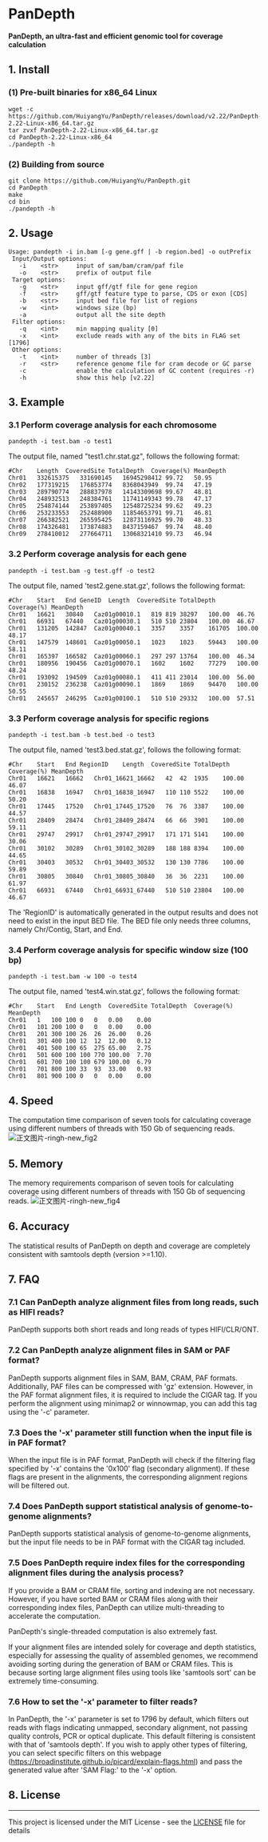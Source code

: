 # PanDepth
<b>PanDepth, an ultra-fast and efficient genomic tool for coverage calculation</b>

##  1. Install
### (1) Pre-built binaries for x86_64 Linux
```
wget -c https://github.com/HuiyangYu/PanDepth/releases/download/v2.22/PanDepth-2.22-Linux-x86_64.tar.gz
tar zvxf PanDepth-2.22-Linux-x86_64.tar.gz
cd PanDepth-2.22-Linux-x86_64
./pandepth -h
```
### (2) Building from source
```
git clone https://github.com/HuiyangYu/PanDepth.git
cd PanDepth
make
cd bin
./pandepth -h
```
## 2. Usage
```
Usage: pandepth -i in.bam [-g gene.gff | -b region.bed] -o outPrefix
 Input/Output options:
   -i    <str>     input of sam/bam/cram/paf file
   -o    <str>     prefix of output file
 Target options:
   -g    <str>     input gff/gtf file for gene region
   -f    <str>     gff/gtf feature type to parse, CDS or exon [CDS]
   -b    <str>     input bed file for list of regions
   -w    <int>     windows size (bp)
   -a              output all the site depth
 Filter options:
   -q    <int>     min mapping quality [0]
   -x    <int>     exclude reads with any of the bits in FLAG set [1796]
 Other options:
   -t    <int>     number of threads [3]
   -r    <str>     reference genome file for cram decode or GC parse
   -c              enable the calculation of GC content (requires -r)
   -h              show this help [v2.22]
```
## 3. Example
### 3.1 Perform coverage analysis for each chromosome
```
pandepth -i test.bam -o test1
```
The output file, named "test1.chr.stat.gz", follows the following format:
```
#Chr	Length	CoveredSite	TotalDepth	Coverage(%)	MeanDepth
Chr01	332615375	331690145	16945298412	99.72	50.95
Chr02	177319215	176853774	8368043949	99.74	47.19
Chr03	289790774	288837978	14143309698	99.67	48.81
Chr04	248932513	248384761	11741149343	99.78	47.17
Chr05	254874144	253897405	12548725234	99.62	49.23
Chr06	253233553	252488900	11854653791	99.71	46.81
Chr07	266382521	265595425	12873116925	99.70	48.33
Chr08	174326481	173874883	8437159467	99.74	48.40
Chr09	278410012	277664711	13068321410	99.73	46.94
```
### 3.2 Perform coverage analysis for each gene
```
pandepth -i test.bam -g test.gff -o test2
```
The output file, named 'test2.gene.stat.gz', follows the following format:
```
#Chr	Start	End	GeneID	Length	CoveredSite	TotalDepth	Coverage(%)	MeanDepth
Chr01	16621	30840	Caz01g00010.1	819	819	38297	100.00	46.76
Chr01	66931	67440	Caz01g00030.1	510	510	23804	100.00	46.67
Chr01	131205	142847	Caz01g00040.1	3357	3357	161705	100.00	48.17
Chr01	147579	148601	Caz01g00050.1	1023	1023	59443	100.00	58.11
Chr01	165397	166582	Caz01g00060.1	297	297	13764	100.00	46.34
Chr01	180956	190456	Caz01g00070.1	1602	1602	77279	100.00	48.24
Chr01	193092	194509	Caz01g00080.1	411	411	23014	100.00	56.00
Chr01	230152	236238	Caz01g00090.1	1869	1869	94470	100.00	50.55
Chr01	245657	246295	Caz01g00100.1	510	510	29332	100.00	57.51
```
### 3.3 Perform coverage analysis for specific regions
```
pandepth -i test.bam -b test.bed -o test3
```
The output file, named 'test3.bed.stat.gz', follows the following format:
```
#Chr	Start	End	RegionID	Length	CoveredSite	TotalDepth	Coverage(%)	MeanDepth
Chr01	16621	16662	Chr01_16621_16662	42	42	1935	100.00	46.07
Chr01	16838	16947	Chr01_16838_16947	110	110	5522	100.00	50.20
Chr01	17445	17520	Chr01_17445_17520	76	76	3387	100.00	44.57
Chr01	28409	28474	Chr01_28409_28474	66	66	3901	100.00	59.11
Chr01	29747	29917	Chr01_29747_29917	171	171	5141	100.00	30.06
Chr01	30102	30289	Chr01_30102_30289	188	188	8394	100.00	44.65
Chr01	30403	30532	Chr01_30403_30532	130	130	7786	100.00	59.89
Chr01	30805	30840	Chr01_30805_30840	36	36	2231	100.00	61.97
Chr01	66931	67440	Chr01_66931_67440	510	510	23804	100.00	46.67
```
The 'RegionID' is automatically generated in the output results and does not need to exist in the input BED file. The BED file only needs three columns, namely Chr/Contig, Start, and End.
### 3.4 Perform coverage analysis for specific window size (100 bp)
```
pandepth -i test.bam -w 100 -o test4
```
The output file, named 'test4.win.stat.gz', follows the following format:
```
#Chr	Start	End	Length	CoveredSite	TotalDepth	Coverage(%)	MeanDepth
Chr01	1	100	100	0	0	0.00	0.00
Chr01	101	200	100	0	0	0.00	0.00
Chr01	201	300	100	26	26	26.00	0.26
Chr01	301	400	100	12	12	12.00	0.12
Chr01	401	500	100	65	275	65.00	2.75
Chr01	501	600	100	100	770	100.00	7.70
Chr01	601	700	100	100	679	100.00	6.79
Chr01	701	800	100	33	93	33.00	0.93
Chr01	801	900	100	0	0	0.00	0.00
```
## 4. Speed
The computation time comparison of seven tools for calculating coverage using different numbers of threads with 150 Gb of sequencing reads.
![正文图片-ringh-new_fig2](https://github.com/HuiyangYu/PanDepth/assets/41780741/2956ff31-8638-49c0-b71b-d523a71badb2)

## 5. Memory
The memory requirements comparison of seven tools for calculating coverage using different numbers of threads with 150 Gb of sequencing reads.
![正文图片-ringh-new_fig4](https://github.com/HuiyangYu/PanDepth/assets/41780741/1c8b07ea-cc79-4116-b256-7f8714d1fcc4)

## 6. Accuracy
The statistical results of PanDepth on depth and coverage are completely consistent with samtools depth (version >=1.10).
## 7. FAQ
### 7.1 Can PanDepth analyze alignment files from long reads, such as HIFI reads?
PanDepth supports both short reads and long reads of types HIFI/CLR/ONT. 
### 7.2 Can PanDepth analyze alignment files in SAM or PAF format?
PanDepth supports alignment files in SAM, BAM, CRAM, PAF formats. Additionally, PAF files can be compressed with 'gz' extension. However, in the PAF format alignment files, it is required to include the CIGAR tag. If you perform the alignment using minimap2 or winnowmap, you can add this tag using the '-c' parameter.
### 7.3 Does the '-x' parameter still function when the input file is in PAF format?
When the input file is in PAF format, PanDepth will check if the filtering flag specified by '-x' contains the '0x100' flag (secondary alignment). If these flags are present in the alignments, the corresponding alignment regions will be filtered out.
### 7.4 Does PanDepth support statistical analysis of genome-to-genome alignments?
PanDepth supports statistical analysis of genome-to-genome alignments, but the input file needs to be in PAF format with the CIGAR tag included.
### 7.5 Does PanDepth require index files for the corresponding alignment files during the analysis process?
If you provide a BAM or CRAM file, sorting and indexing are not necessary. However, if you have sorted BAM or CRAM files along with their corresponding index files, PanDepth can utilize multi-threading to accelerate the computation.<br>

PanDepth's single-threaded computation is also extremely fast. <br>

If your alignment files are intended solely for coverage and depth statistics, especially for assessing the quality of assembled genomes, we recommend avoiding sorting during the generation of BAM or CRAM files. This is because sorting large alignment files using tools like 'samtools sort' can be extremely time-consuming.
### 7.6 How to set the '-x' parameter to filter reads?
In PanDepth, the '-x' parameter is set to 1796 by default, which filters out reads with flags indicating unmapped, secondary alignment, not passing quality controls, PCR or optical duplicate. This default filtering is consistent with that of 'samtools depth'.
If you wish to apply other types of filtering, you can select specific filters on this webpage (https://broadinstitute.github.io/picard/explain-flags.html) and pass the generated value after 'SAM Flag:' to the '-x' option.
 ## 8. License
-------

This project is licensed under the MIT License - see the [LICENSE](LICENSE) file for details
